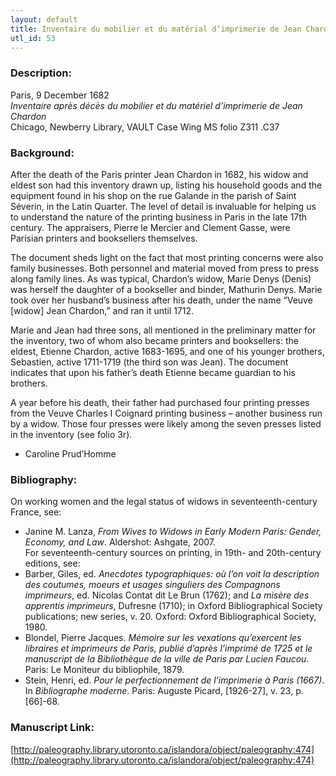 ```yaml
---
layout: default
title: Inventaire du mobilier et du matérial d’imprimerie de Jean Chardon
utl_id: 53
---
```


### Description:

Paris, 9 December 1682<br>
_Inventaire après décès du mobilier et du matériel d’imprimerie de Jean Chardon_<br>
Chicago, Newberry Library, VAULT Case Wing MS folio Z311 .C37

### Background:

After the death of the Paris printer Jean Chardon in 1682, his widow and eldest son had this inventory drawn up, listing his household goods and the equipment found in his shop on the rue Galande in the parish of Saint Séverin, in the Latin Quarter. The level of detail is invaluable for helping us to understand the nature of the printing business in Paris in the late 17th century. The appraisers, Pierre le Mercier and Clement Gasse, were Parisian printers and booksellers themselves.

The document sheds light on the fact that most printing concerns were also family businesses. Both personnel and material moved from press to press along family lines. As was typical, Chardon’s widow, Marie Denys (Denis) was herself the daughter of a bookseller and binder, Mathurin Denys. Marie took over her husband’s business after his death, under the name “Veuve [widow] Jean Chardon,” and ran it until 1712.

Marie and Jean had three sons, all mentioned in the preliminary matter for the inventory, two of whom also became printers and booksellers: the eldest, Etienne Chardon, active 1683-1695, and one of his younger brothers, Sebastien, active 1711-1719 (the third son was Jean). The document indicates that upon his father’s death Etienne became guardian to his brothers.

A year before his death, their father had purchased four printing presses from the Veuve Charles I Coignard printing business – another business run by a widow. Those four presses were likely among the seven presses listed in the inventory (see folio 3r).

- Caroline Prud’Homme

### Bibliography:

On working women and the legal status of widows in seventeenth-century France, see:
- Janine M. Lanza, _From Wives to Widows in Early Modern Paris: Gender, Economy, and Law_. Aldershot: Ashgate, 2007.<br>
For seventeenth-century sources on printing, in 19th- and 20th-century editions, see:
- Barber, Giles, ed. _Anecdotes typographiques: où l’on voit la description des coutumes, moeurs et usages singuliers des Compagnons imprimeurs_, ed. Nicolas Contat dit Le Brun (1762); and _La misère des apprentis imprimeurs_, Dufresne (1710); in Oxford Bibliographical Society publications; new series, v. 20. Oxford: Oxford Bibliographical Society, 1980.
- Blondel, Pierre Jacques. _Mémoire sur les vexations qu’exercent les libraires et imprimeurs de Paris, publié d’après l’imprimé de 1725 et le manuscript de la Bibliothèque de la ville de Paris par Lucien Faucou_. Paris: Le Moniteur du bibliophile, 1879.
- Stein, Henri, ed. _Pour le perfectionnement de l’imprimerie à Paris (1667)_. In _Bibliographe moderne_. Paris: Auguste Picard, [1926-27], v. 23, p. [66]-68.

### Manuscript Link:

[http://paleography.library.utoronto.ca/islandora/object/paleography:474](http://paleography.library.utoronto.ca/islandora/object/paleography:474)
